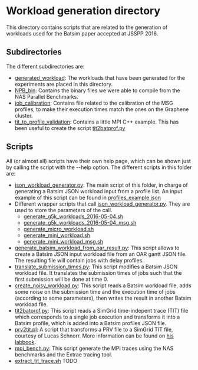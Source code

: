 # Workload generation directory

This directory contains scripts that are related to the generation
of workloads used for the Batsim paper accepted at JSSPP 2016.

## Subdirectories
The different subdirectories are:

* [generated_workload](generated_workload): The workloads that have been
  generated for the experiments are placed in this directory.
* [NPB_bin](NPB_bin): Contains the binary files we were able to compile from the
  NAS Parallel Benchmarks.
* [job_calibration](job_calibration): Contains file related to the calibration
  of the MSG profiles, to make their execution times match the ones on the
  Graphene cluster.
* [tit_to_profile_validation](tit_to_profile_validation): Contains a little
  MPI C++ example. This has been useful to create the script
  [tit2batprof.py](tit2batprof.py)

## Scripts
All (or almost all) scripts have their own help page, which can be shown just by
calling the script with the --help option. The different scripts in this folder
are:

* [json_workload_generator.py](json_workload_generator.py): The main script of
  this folder, in charge of generating a Batsim JSON workload input from a profile
  list. An input example of this script can be found in
  [profiles_example.json](profiles_example.json)
* Different wrapper scripts that call
  [json_workload_generator.py](json_workload_generator.py). They are used to store
  the parameters of the call.
  * [generate_g5k_workloads_2016-05-04.sh](generate_g5k_workloads_2016-05-04.sh)
  * [generate_g5k_workloads_2016-05-04_msg.sh](generate_g5k_workloads_2016-05-04_msg.sh)
  * [generate_micro_workload.sh](generate_micro_workload.sh)
  * [generate_mini_workload.sh](generate_mini_workload.sh)
  * [generate_mini_workload_msg.sh](generate_mini_workload_msg.sh)
* [generate_batsim_workload_from_oar_result.py](generate_batsim_workload_from_oar_result.py):
  This script allows to create a Batsim JSON input workload file from an OAR gantt
  JSON file. The resulting file will contain jobs with delay profiles.
* [translate_submission_times.py](translate_submission_times.py): This script
  modifies a Batsim JSON workload file. It translates the submission times of
  jobs such that the first submission will be done at time 0.
* [create_noisy_workload.py](create_noisy_workload.py): This script reads a
  Batsim workload file, adds some noise on the submission time and the execution
  time of jobs (according to some parameters), then writes the result in another
  Batsim workload file.
* [tit2batprof.py](tit2batprof.py): This script reads a SimGrid time-indepent
  trace (TIT) file which corresponds to a single job execution and transforms
  it into a Batsim profile, which is added into a Batsim profiles JSON file.
* [prv2tit.pl](prv2tit.pl): A script that transforms a PRV file to a SimGrid
  TIT file, courtesy of Lucas Schnorr. More information can be found on
  [his labbook](https://github.com/tcbozzetti/trabalhoconclusao/blob/master/LabBook.org).
* [mpi_bench.py](mpi_bench.py): This script generate the MPI traces using the
  NAS benchmarks and the Extrae tracing tool.
* [extract_tit_trace.sh](extract_tit_trace.sh) TODO
